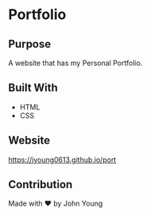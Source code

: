 # Portfolio

## Purpose
A website that has my Personal Portfolio.

## Built With
* HTML
* CSS

## Website
https://jyoung0613.github.io/port

## Contribution
Made with ❤️ by John Young
